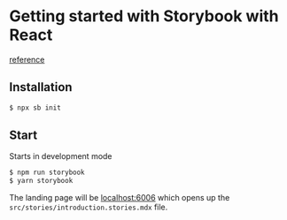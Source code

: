 # Getting started with Storybook with React

[reference](https://storybook.js.org/docs/react/get-started/install)

## Installation

```bash
$ npx sb init
```

## Start

Starts in development mode
```bash
$ npm run storybook
$ yarn storybook
```

The landing page will be [localhost:6006](http://localhost:6006/?path=/story/example-introduction--page) which opens up the `src/stories/introduction.stories.mdx` file.

